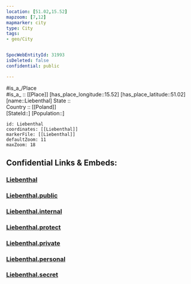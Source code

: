 ```yaml
---
location: [51.02,15.52] 
mapzoom: [7,12] 
mapmarker: city 
type: City
tags:
- geo/City


SpocWebEntityId: 31993
isDeleted: false
confidential: public

---
```

#is_a_/Place  
#is_a_ :: [[Place]] 
[has_place_longitude::15.52] 
[has_place_latitude::51.02] 
[name::Liebenthal] 
State ::  
Country :: [[Poland]]  
[StateId::] 
[Population::] 



```leaflet
id: Liebenthal
coordinates: [[Liebenthal]] 
markerFile: [[Liebenthal]] 
defaultZoom: 11 
maxZoom: 18
```


## Confidential Links & Embeds: 

### [Liebenthal](/_Standards/Earth/Continent/Europe/Europe~East/Poland/Provinces~Poland/Lower_Silesian/City/Liebenthal.md) 

### [Liebenthal.public](/_public/Earth/Continent/Europe/Europe~East/Poland/Provinces~Poland/Lower_Silesian/City/Liebenthal.public.md) 

### [Liebenthal.internal](/_internal/Earth/Continent/Europe/Europe~East/Poland/Provinces~Poland/Lower_Silesian/City/Liebenthal.internal.md) 

### [Liebenthal.protect](/_protect/Earth/Continent/Europe/Europe~East/Poland/Provinces~Poland/Lower_Silesian/City/Liebenthal.protect.md) 

### [Liebenthal.private](/_private/Earth/Continent/Europe/Europe~East/Poland/Provinces~Poland/Lower_Silesian/City/Liebenthal.private.md) 

### [Liebenthal.personal](/_personal/Earth/Continent/Europe/Europe~East/Poland/Provinces~Poland/Lower_Silesian/City/Liebenthal.personal.md) 

### [Liebenthal.secret](/_secret/Earth/Continent/Europe/Europe~East/Poland/Provinces~Poland/Lower_Silesian/City/Liebenthal.secret.md)

